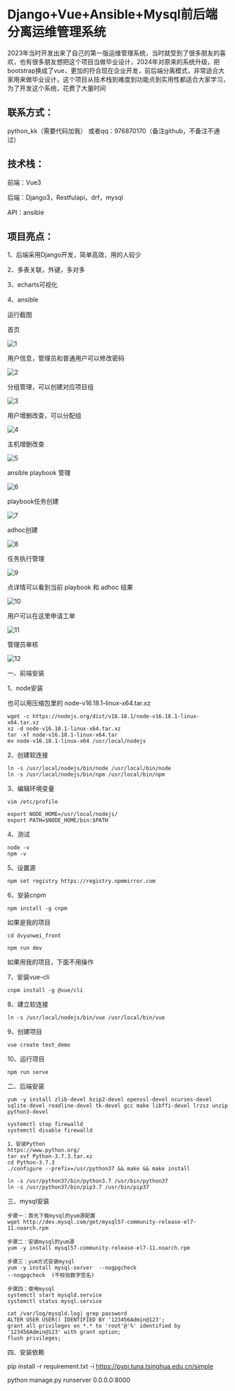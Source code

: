 # Django+Vue+Ansible+Mysql前后端分离运维管理系统



2023年当时开发出来了自己的第一版运维管理系统，当时就受到了很多朋友的喜欢，也有很多朋友想把这个项目当做毕业设计，2024年对原来的系统升级，把bootstrap换成了vue，更加的符合现在企业开发，前后端分离模式，非常适合大家用来做毕业设计，这个项目从技术栈到难度到功能点到实用性都适合大家学习，为了开发这个系统，花费了大量时间



## 联系方式：

python_kk（需要代码加我）
或者qq：976870170（备注github，不备注不通过）



## 技术栈：

前端：Vue3

后端：Django3，Restfulapi，drf，mysql

API：ansible



## 项目亮点：

1、后端采用Django开发，简单高效，用的人较少

2、多表关联，外键，多对多

3、echarts可视化

4、ansible





运行截图



首页

![1](1.png)



用户信息，管理员和普通用户可以修改密码

![2](2.png)



分组管理，可以创建对应项目组

![3](3.png)



用户增删改查，可以分配组

![4](4.png)



主机增删改查

![5](5.png)



ansible playbook 管理

![6](6.png)



playbook任务创建

![7](7.png)



adhoc创建

![8](8.png)



任务执行管理

![9](9.png)



点详情可以看到当前 playbook 和 adhoc 结果

![10](10.png)



用户可以在这里申请工单

![11](11.png)



管理员审核

![12](12.png)





一、前端安装

1、node安装

也可以用压缩包里的 node-v16.18.1-linux-x64.tar.xz

```
wget -c https://nodejs.org/dist/v16.18.1/node-v16.18.1-linux-x64.tar.xz
xz -d node-v16.18.1-linux-x64.tar.xz
tar -xf node-v16.18.1-linux-x64.tar
mv node-v16.18.1-linux-x64 /usr/local/nodejs
```



2、创建软连接

```
ln -s /usr/local/nodejs/bin/node /usr/local/bin/node
ln -s /usr/local/nodejs/bin/npm /usr/local/bin/npm
```



3、编辑环境变量

```
vim /etc/profile

export NODE_HOME=/usr/local/nodejs/
export PATH=$NODE_HOME/bin:$PATH
```



4、测试

```
node -v
npm -v
```



5、设置源

```
npm set registry https://registry.npmmirror.com
```



6、安装cnpm

```
npm install -g cnpm
```



如果是我的项目

```
cd dvyunwei_front

npm run dev
```

如果用我的项目，下面不用操作

7、安装vue-cli

```
cnpm install -g @vue/cli
```



8、建立软连接

```
ln -s /usr/local/nodejs/bin/vue /usr/local/bin/vue
```



9、创建项目

```
vue create test_demo
```



10、运行项目

```
npm run serve
```



二、后端安装

```
yum -y install zlib-devel bzip2-devel openssl-devel ncurses-devel sqlite-devel readline-devel tk-devel gcc make libffi-devel lrzsz unzip python3-devel

systemctl stop firewalld
systemctl disable firewalld

1、安装Python
https://www.python.org/
tar xvf Python-3.7.3.tar.xz
cd Python-3.7.3
./configure --prefix=/usr/python37 && make && make install

ln -s /usr/python37/bin/python3.7 /usr/bin/python37
ln -s /usr/python37/bin/pip3.7 /usr/bin/pip37
```



三、mysql安装

```
步骤一：首先下载mysql的yum源配置
wget http://dev.mysql.com/get/mysql57-community-release-el7-11.noarch.rpm

步骤二：安装mysql的yum源
yum -y install mysql57-community-release-el7-11.noarch.rpm

步骤三：yum方式安装mysql
yum -y install mysql-server  --nogpgcheck
--nogpgcheck  (不校验数字签名)

步骤四：使用mysql
systemctl start mysqld.service
systemctl status mysql.service

cat /var/log/mysqld.log| grep password
ALTER USER USER() IDENTIFIED BY '123456Admin@123';
grant all privileges on *.* to 'root'@'%' identified by '123456Admin@123' with grant option;
flush privileges;
```



四、安装依赖

pip install -r requirement.txt -i https://pypi.tuna.tsinghua.edu.cn/simple

python manage.py runserver 0.0.0.0:8000
